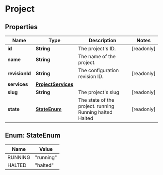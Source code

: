 

# Project


## Properties

| Name | Type | Description | Notes |
|------------ | ------------- | ------------- | -------------|
|**id** | **String** | The project&#39;s ID. |  [readonly] |
|**name** | **String** | The name of the project. |  |
|**revisionId** | **String** | The configuration revision ID. |  [readonly] |
|**services** | [**ProjectServices**](ProjectServices.md) |  |  |
|**slug** | **String** | The project&#39;s slug |  [readonly] |
|**state** | [**StateEnum**](#StateEnum) | The state of the project. running Running halted Halted |  [readonly] |



## Enum: StateEnum

| Name | Value |
|---- | -----|
| RUNNING | &quot;running&quot; |
| HALTED | &quot;halted&quot; |



